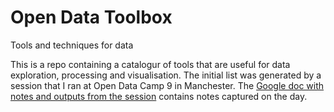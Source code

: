 # Open Data Toolbox
Tools and techniques for data

This is a repo containing a catalogur of tools that are useful for data exploration, processing and visualisation.
The initial list was generated by a session that I ran at Open Data Camp 9 in Manchester.
The [Google doc with notes and outputs from the session](https://docs.google.com/document/d/1zY1KZGlpac-rUnfW3pRwncXotmXe4e1FHzo2VECHQ6M/edit#heading=h.gjdgxs)
contains notes captured on the day.
